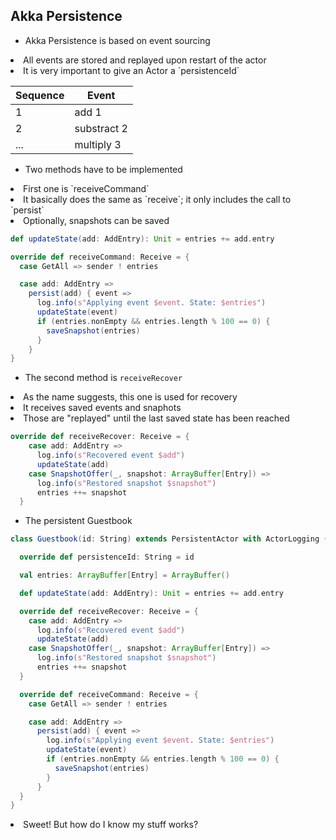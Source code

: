 ## Akka Persistence


* Akka Persistence is based on event sourcing
<li class="fragment">All events are stored and replayed upon restart of the actor</li>
<li class="fragment">It is very important to give an Actor a `persistenceId`</li>

| Sequence | Event       |
|----------|-------------|
| 1        | add 1       |
| 2        | substract 2 |
| ...      | multiply 3  |


* Two methods have to be implemented
<li class="fragment">First one is `receiveCommand`</li>
<li class="fragment">It basically does the same as `receive`; it only includes the call to `persist`</li>
<li class="fragment">Optionally, snapshots can be saved</li>


```Scala
def updateState(add: AddEntry): Unit = entries += add.entry

override def receiveCommand: Receive = {
  case GetAll => sender ! entries

  case add: AddEntry =>
    persist(add) { event =>
      log.info(s"Applying event $event. State: $entries")
      updateState(event)
      if (entries.nonEmpty && entries.length % 100 == 0) {
        saveSnapshot(entries)
      }
    }
}
```


* The second method is `receiveRecover`
<li class="fragment">As the name suggests, this one is used for recovery</li>
<li class="fragment">It receives saved events and snaphots</li>
<li class="fragment">Those are "replayed" until the last saved state has been reached</li>


```Scala
override def receiveRecover: Receive = {
    case add: AddEntry =>
      log.info(s"Recovered event $add")
      updateState(add)
    case SnapshotOffer(_, snapshot: ArrayBuffer[Entry]) =>
      log.info(s"Restored snapshot $snapshot")
      entries ++= snapshot
  }
```


* The persistent Guestbook

```Scala
class Guestbook(id: String) extends PersistentActor with ActorLogging {

  override def persistenceId: String = id

  val entries: ArrayBuffer[Entry] = ArrayBuffer()

  def updateState(add: AddEntry): Unit = entries += add.entry

  override def receiveRecover: Receive = {
    case add: AddEntry =>
      log.info(s"Recovered event $add")
      updateState(add)
    case SnapshotOffer(_, snapshot: ArrayBuffer[Entry]) =>
      log.info(s"Restored snapshot $snapshot")
      entries ++= snapshot
  }

  override def receiveCommand: Receive = {
    case GetAll => sender ! entries

    case add: AddEntry =>
      persist(add) { event =>
        log.info(s"Applying event $event. State: $entries")
        updateState(event)
        if (entries.nonEmpty && entries.length % 100 == 0) {
          saveSnapshot(entries)
        }
      }
  }
}
```
<li class="fragment">Sweet! But how do I know my stuff works?</li>
